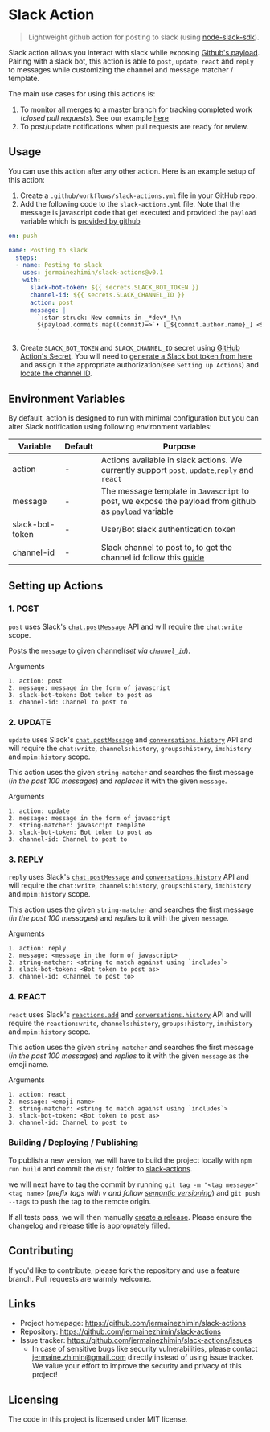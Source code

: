 # Slack Action
> Lightweight github action for posting to slack (using [node-slack-sdk](https://github.com/slackapi/node-slack-sdk)).

Slack action allows you interact with slack while exposing [Github's payload](https://developer.github.com/webhooks/event-payloads/). Pairing with a slack bot, this action is able to `post`, `update`, `react` and `reply` to messages while customizing the channel and message matcher / template.

The main use cases for using this actions is:
1. To monitor all merges to a master branch for tracking completed work (_closed pull requests_). See our example [here](https://github.com/jermainezhimin/slack-actions/blob/master/.github/workflows/post-prs.yml)
2. To post/update notifications when pull requests are ready for review.

## Usage

You can use this action after any other action. Here is an example setup of this action:

1. Create a `.github/workflows/slack-actions.yml` file in your GitHub repo.
2. Add the following code to the `slack-actions.yml` file. Note that the message is javascript code that get executed and provided the `payload` variable which is [provided by github](https://developer.github.com/webhooks/event-payloads/)

```yml
on: push

name: Posting to slack
  steps:
  - name: Posting to slack
    uses: jermainezhimin/slack-actions@v0.1
    with:
      slack-bot-token: ${{ secrets.SLACK_BOT_TOKEN }}
      channel-id: ${{ secrets.SLACK_CHANNEL_ID }}
      action: post
      message: | 
        `:star-struck: New commits in _*dev*_!\n
        ${payload.commits.map((commit)=>`• [_${commit.author.name}_] <${commit.url}|${commit.message}>\n`)}
        `
```

3. Create `SLACK_BOT_TOKEN` and `SLACK_CHANNEL_ID` secret using [GitHub Action's Secret](https://help.github.com/en/actions/configuring-and-managing-workflows/creating-and-storing-encrypted-secrets#creating-encrypted-secrets-for-a-repository). You will need to [generate a Slack bot token from here](https://api.slack.com/authentication/token-types#bot) and assign it the appropriate authorization(see `Setting up Actions`) and [locate the channel ID](https://stackoverflow.com/a/57246565/9932533).

## Environment Variables

By default, action is designed to run with minimal configuration but you can alter Slack notification using following environment variables:

Variable          | Default                                               | Purpose
------------------|-------------------------------------------------------|---------------------------------------------------------------------------------------------------------------------------------------
action     | -                    | Actions available in slack actions. We currently support `post`, `update`,`reply` and `react`
message    | -                                               | The message template in `Javascript` to post, we expose the payload from github as `payload` variable
slack-bot-token        | - | User/Bot slack authentication token
channel-id  | -                                                     | Slack channel to post to, to get the channel id follow this [guide](https://stackoverflow.com/a/57246565/9932533) 

## Setting up Actions

### 1. POST

`post` uses Slack's [`chat.postMessage`](https://api.slack.com/methods/chat.postMessage) API and will require the `chat:write` scope.

Posts the `message` to given channel(_set via `channel_id`_).

Arguments
```
1. action: post
2. message: message in the form of javascript
3. slack-bot-token: Bot token to post as
3. channel-id: Channel to post to
```

### 2. UPDATE

`update` uses Slack's [`chat.postMessage`](https://api.slack.com/methods/chat.postMessage) and [`conversations.history`](https://api.slack.com/methods/conversations.history) API and will require the `chat:write`, `channels:history`,  `groups:history`, `im:history` and `mpim:history` scope.

This action uses the given `string-matcher` and searches the first message (_in the past 100 messages_) and *replaces* it with the given `message`.

Arguments
```
1. action: update
2. message: message in the form of javascript
2. string-matcher: javascript template
3. slack-bot-token: Bot token to post as
3. channel-id: Channel to post to
```

### 3. REPLY

`reply` uses Slack's [`chat.postMessage`](https://api.slack.com/methods/chat.postMessage) and [`conversations.history`](https://api.slack.com/methods/conversations.history) API and will require the `chat:write`, `channels:history`,  `groups:history`, `im:history` and `mpim:history` scope.

This action uses the given `string-matcher` and searches the first message (_in the past 100 messages_) and *replies* to it with the given `message`.

Arguments
```
1. action: reply
2. message: <message in the form of javascript>
2. string-matcher: <string to match against using `includes`>
3. slack-bot-token: <Bot token to post as>
3. channel-id: <Channel to post to>
```

### 4. REACT

`react` uses Slack's [`reactions.add`](https://api.slack.com/methods/reactions.add) and [`conversations.history`](https://api.slack.com/methods/conversations.history) API and will require the `reaction:write`, `channels:history`,  `groups:history`, `im:history` and `mpim:history` scope.

This action uses the given `string-matcher` and searches the first message (_in the past 100 messages_) and *replies* to it with the given `message` as the emoji name.

Arguments
```
1. action: react
2. message: <emoji name>
2. string-matcher: <string to match against using `includes`>
3. slack-bot-token: <Bot token to post as>
3. channel-id: Channel to post to
```


### Building / Deploying / Publishing

To publish a new version, we will have to build the project locally with `npm run build` and commit the `dist/` folder to [slack-actions](https://github.com/jermainezhimin/slack-actions). 

we will next have to tag the commit by running `git tag -m "<tag message>" <tag name>` (_prefix tags with v and follow [semantic versioning](https://semver.org)_) and `git push --tags` to push the tag to the remote origin.

If all tests pass, we will then manually [create a release](https://docs.github.com/en/enterprise/2.13/user/articles/creating-releases). Please ensure the changelog and release title is approprately filled.

## Contributing

If you'd like to contribute, please fork the repository and use a feature
branch. Pull requests are warmly welcome.

## Links

- Project homepage: https://github.com/jermainezhimin/slack-actions
- Repository: https://github.com/jermainezhimin/slack-actions
- Issue tracker: https://github.com/jermainezhimin/slack-actions/issues
  - In case of sensitive bugs like security vulnerabilities, please contact
    jermaine.zhimin@gmail.com directly instead of using issue tracker. We value your effort
    to improve the security and privacy of this project!

## Licensing

The code in this project is licensed under MIT license.
